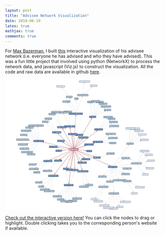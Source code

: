 ```yaml
---
layout: post 
title: "Advisee Network Visualization" 
date: 2019-06-19
latex: true 
mathjax: true
comments: true
---
```


For [Max Bazerman](https://www.hbs.edu/faculty/Pages/profile.aspx?facId=6420), I built [this](https://jeffreyfossett.com/maxviz/) interactive visualization of his advisee network (i.e. everyone he has advised and who they have advised). This was a fun little project that involved using python (NetworkX) to process the network data, and javascript (Viz.js) to construct the visualization. All the code and raw data are available in github [here](https://github.com/Fossj117/maxviz). 

![center](/figs/2019-06-19-advisee-network-visualization/network_viz_ss.png)

[Check out the interactive version here!](https://jeffreyfossett.com/maxviz/) You can click the nodes to drag or highlight. Double clicking takes you to the corresponding person's website if available. 